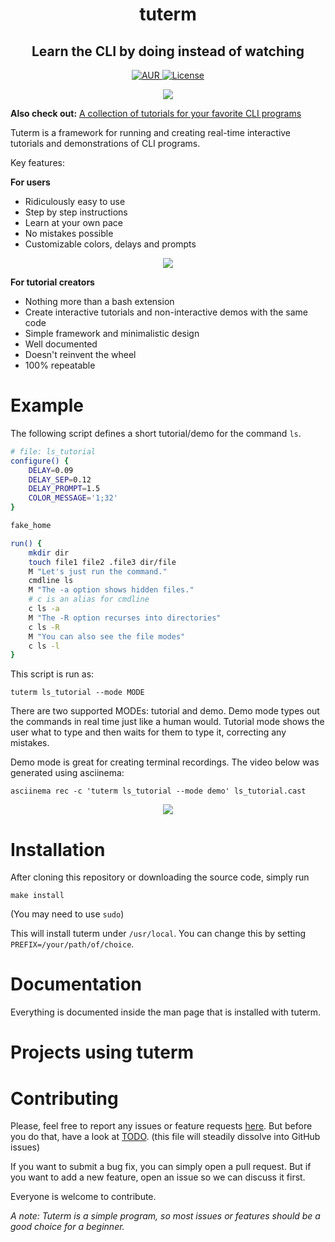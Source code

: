 <h1 align="center">tuterm</h1>
<h2 align="center">Learn the CLI by doing instead of watching</h2>

<p align="center">
  <a href="https://aur.archlinux.org/packages/tuterm/"> <img src="https://img.shields.io/aur/version/tuterm?label=AUR" alt="AUR"/> </a>
  <a href="./LICENSE"><img src="https://img.shields.io/badge/License-MIT-blueviolet" alt="License"/></a>
</p>
<p align="center">
  <a href="https://asciinema.org/a/427932" target="_blank">
    <img src="https://gist.github.com/veracioux/66336d488e8d87c7b3fb696c5dbd93d1/raw/4b8bc0b043faf166abc92e12fc0bfb5acea55345/tuterm-demo.svg" />
  </a>
</p>

**Also check out:** [A collection of tutorials for your favorite CLI programs][collection]

Tuterm is a framework for running and creating real-time interactive tutorials
and demonstrations of CLI programs.

Key features:

**For users**
* Ridiculously easy to use
* Step by step instructions
* Learn at your own pace
* No mistakes possible
* Customizable colors, delays and prompts

<p align="center">
  <a href="https://asciinema.org/a/428011" target="_blank">
    <img src="https://gist.github.com/veracioux/66336d488e8d87c7b3fb696c5dbd93d1/raw/6b79b61de44e11e561c67b8f91446f14895e85ae/tuterm-customization-demo.svg" />
  </a>
</p>

**For tutorial creators**
* Nothing more than a bash extension
* Create interactive tutorials and non-interactive demos with the same code
* Simple framework and minimalistic design
* Well documented
* Doesn't reinvent the wheel
* 100% repeatable

# Example

The following script defines a short tutorial/demo for the command `ls`.
```bash
# file: ls_tutorial
configure() {
    DELAY=0.09
    DELAY_SEP=0.12
    DELAY_PROMPT=1.5
    COLOR_MESSAGE='1;32'
}

fake_home

run() {
    mkdir dir
    touch file1 file2 .file3 dir/file
    M "Let's just run the command."
    cmdline ls
    M "The -a option shows hidden files."
    # c is an alias for cmdline
    c ls -a
    M "The -R option recurses into directories"
    c ls -R
    M "You can also see the file modes"
    c ls -l
}
```
This script is run as:
```shell
tuterm ls_tutorial --mode MODE
```
There are two supported MODEs: tutorial and demo. Demo mode types out the
commands in real time just like a human would. Tutorial mode shows the user what
to type and then waits for them to type it, correcting any mistakes.

Demo mode is great for creating terminal recordings. The video below was
generated using asciinema:

```shell
asciinema rec -c 'tuterm ls_tutorial --mode demo' ls_tutorial.cast
```

<p align="center">
  <a href="https://asciinema.org/a/XT938YRCtcrPAhnCkd5H6MsS4" target="_blank">
    <img src="https://gist.github.com/veracioux/66336d488e8d87c7b3fb696c5dbd93d1/raw/4b8bc0b043faf166abc92e12fc0bfb5acea55345/tuterm-example-ls.svg" />
  </a>
</p>

# Installation

After cloning this repository or downloading the source code, simply run

```shell
make install
```
(You may need to use `sudo`)

This will install tuterm under `/usr/local`. You can change this by setting `PREFIX=/your/path/of/choice`.

# Documentation

Everything is documented inside the man page that is installed with tuterm.

# Projects using tuterm

# Contributing

Please, feel free to report any issues or feature requests [here][issues].
But before you do that, have a look at [TODO](./TODO.org).
(this file will steadily dissolve into GitHub issues)

If you want to submit a bug fix, you can simply open a pull request. But if you
want to add a new feature, open an issue so we can discuss it first.

Everyone is welcome to contribute.

*A note: Tuterm is a simple program, so most issues or features should be a good choice for a beginner.*

[collection]: https://github.com/HarisGusic/tuterm-collection
[issues]: https://github.com/HarisGusic/tuterm/issues
